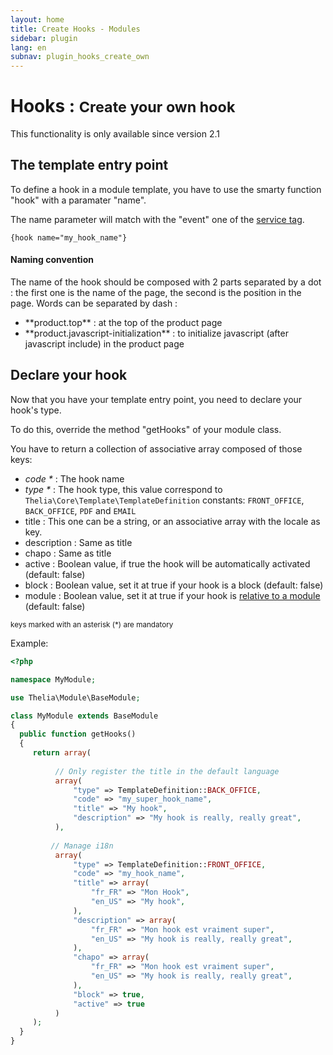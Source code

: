 ```yaml
---
layout: home
title: Create Hooks - Modules
sidebar: plugin
lang: en
subnav: plugin_hooks_create_own
---
```


<div class="page-header">
    <h1>Hooks : <small>Create your own hook</small></h1>
</div>

<div class="alert alert-warning">
<p>This functionality is only available since version 2.1</p>
</div>

## The template entry point

To define a hook in a module template, you have to use the smarty function "hook" with a paramater "name".

The name parameter will match with the "event" one of the [service tag](hook_create.html#example-of-a-hook-function).

```smarty
{hook name="my_hook_name"}
```

<div class="alert alert-info">
<h4>Naming convention</h4>
<p>The name of the hook should be composed with 2 parts separated by a dot : the first one is the name of the page, the second is the position in the page. Words can be separated by dash :</p>
<ul>
    <li>**product.top** : at the top of the product page</li>
    <li>**product.javascript-initialization** : to initialize javascript (after javascript include) in the product page</li>
</ul>
</div>

## Declare your hook

Now that you have your template entry point, you need to declare your hook's type.

To do this, override the method "getHooks" of your module class.

You have to return a collection of associative array composed of those keys:
- _code *_ : The hook name
- _type *_ : The hook type, this value correspond to ```Thelia\Core\Template\TemplateDefinition``` constants: ```FRONT_OFFICE```, ```BACK_OFFICE```, ```PDF``` and ```EMAIL```
- title : This one can be a string, or an associative array with the locale as key.
- description : Same as title
- chapo : Same as title
- active : Boolean value, if true the hook will be automatically activated (default: false)
- block : Boolean value, set it at true if your hook is a block (default: false)
- module : Boolean value, set it at true if your hook is [relative to a module](index.html#module) (default: false)

<small> keys marked with an asterisk (*) are mandatory </small>

Example:

```php
<?php

namespace MyModule;

use Thelia\Module\BaseModule;

class MyModule extends BaseModule 
{
  public function getHooks() 
  {
     return array(
    
          // Only register the title in the default language
          array(
              "type" => TemplateDefinition::BACK_OFFICE,
              "code" => "my_super_hook_name",
              "title" => "My hook",
              "description" => "My hook is really, really great",
          ),
     
         // Manage i18n
          array(
              "type" => TemplateDefinition::FRONT_OFFICE,
              "code" => "my_hook_name",
              "title" => array(
                  "fr_FR" => "Mon Hook",
                  "en_US" => "My hook",
              ),
              "description" => array(
                  "fr_FR" => "Mon hook est vraiment super",
                  "en_US" => "My hook is really, really great",
              ),
              "chapo" => array(
                  "fr_FR" => "Mon hook est vraiment super",
                  "en_US" => "My hook is really, really great",
              ),
              "block" => true,
              "active" => true
          )
     );
  }
}
```
